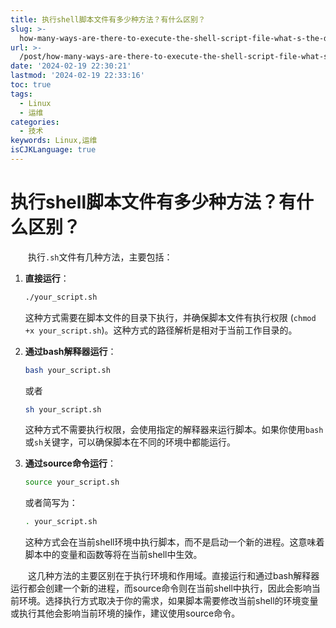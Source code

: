 ```yaml
---
title: 执行shell脚本文件有多少种方法？有什么区别？
slug: >-
  how-many-ways-are-there-to-execute-the-shell-script-file-what-s-the-difference-18mzrt
url: >-
  /post/how-many-ways-are-there-to-execute-the-shell-script-file-what-s-the-difference-18mzrt.html
date: '2024-02-19 22:30:21'
lastmod: '2024-02-19 22:33:16'
toc: true
tags:
  - Linux
  - 运维
categories:
  - 技术
keywords: Linux,运维
isCJKLanguage: true
---
```


# 执行shell脚本文件有多少种方法？有什么区别？

　　执行`.sh`​文件有几种方法，主要包括：

1. <span style="font-weight: bold;" class="bold">直接运行</span>：

    ```bash
    ./your_script.sh
    ```

    这种方式需要在脚本文件的目录下执行，并确保脚本文件有执行权限 (`chmod +x your_script.sh`​)。这种方式的路径解析是相对于当前工作目录的。
2. <span style="font-weight: bold;" class="bold">通过bash解释器运行</span>：

    ```bash
    bash your_script.sh
    ```

    或者

    ```bash
    sh your_script.sh
    ```

    这种方式不需要执行权限，会使用指定的解释器来运行脚本。如果你使用`bash`​或`sh`​关键字，可以确保脚本在不同的环境中都能运行。
3. <span style="font-weight: bold;" class="bold">通过source命令运行</span>：

    ```bash
    source your_script.sh
    ```

    或者简写为：

    ```bash
    . your_script.sh
    ```

    这种方式会在当前shell环境中执行脚本，而不是启动一个新的进程。这意味着脚本中的变量和函数等将在当前shell中生效。

　　这几种方法的主要区别在于执行环境和作用域。直接运行和通过bash解释器运行都会创建一个新的进程，而source命令则在当前shell中执行，因此会影响当前环境。选择执行方式取决于你的需求，如果脚本需要修改当前shell的环境变量或执行其他会影响当前环境的操作，建议使用source命令。
